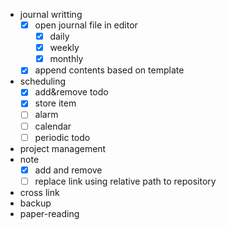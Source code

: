 
- journal writting
    - [x] open journal file in editor
        - [x] daily
        - [x] weekly
        - [x] monthly
    - [x] append contents based on template
- scheduling
    - [x] add&remove todo
    - [x] store item
    - [ ] alarm
    - [ ] calendar
    - [ ] periodic todo
- project management
- note
    - [x] add and remove
    - [ ] replace link using relative path to repository
- cross link
- backup
- paper-reading
